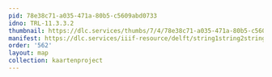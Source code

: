 ```yaml
---
pid: 78e38c71-a035-471a-80b5-c5609abd0733
idno: TRL-11.3.3.2
thumbnail: https://dlc.services/thumbs/7/4/78e38c71-a035-471a-80b5-c5609abd0733/full/400,339/0/default.jpg
manifest: https://dlc.services/iiif-resource/delft/string1string2string3/kaartenproject-2007/TRL-11.3.3.2
order: '562'
layout: map
collection: kaartenproject
---
```

